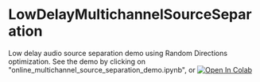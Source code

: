 # LowDelayMultichannelSourceSeparation
Low delay audio source separation demo using Random Directions optimization.
See the demo by clicking on "online_multichannel_source_separation_demo.ipynb", or
[![Open In Colab](https://colab.research.google.com/assets/colab-badge.svg)](https://colab.research.google.com/github/TUIlmenauAMS/LowDelayMultichannelSourceSeparation/blob/master/online_multichannel_source_separation_demo.ipynb)
